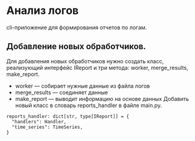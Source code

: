 # Анализ логов
cli-приложение для формирования отчетов по логам.
## Добавление новых обработчиков.
Для добавления новых обработчиков нужно создать класс, реализующий интерфейс IReport и три метода: worker, merge_results, make_report.
- worker — собирает нужные данные из файла логов
- merge_results — соединяет данные
- make_report — выводит информацию на основе данных
Добавить новый класс в словарь reports_handler в файле main.py.
```
reports_handler: dict[str, type[IReport]] = {
  "handlers": Handler,
  "time_series": TimeSeries,
}
```
